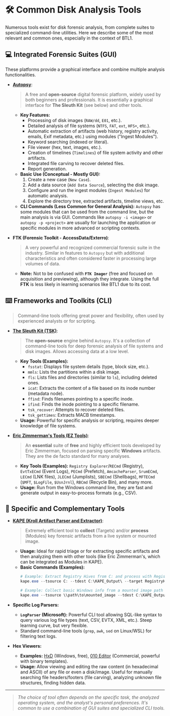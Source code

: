 # 🛠️ Common Disk Analysis Tools

Numerous tools exist for disk forensic analysis, from complete suites to specialized command-line utilities. Here we describe some of the most relevant and common ones, especially in the context of BTL1.

## 💻 Integrated Forensic Suites (GUI)

These platforms provide a graphical interface and combine multiple analysis functionalities.

* **[Autopsy](https://www.sleuthkit.org/autopsy/)**:
    > A free and **open-source** digital forensic platform, widely used by both beginners and professionals. It is essentially a graphical interface for **The Sleuth Kit** (see below) and other tools.
    * **Key Features:**
        * Processing of disk images (`RAW/dd`, `E01`, etc.).
        * Detailed analysis of file systems (`NTFS`, `FAT`, `ext`, `HFS+`, etc.).
        * Automatic extraction of artifacts (web history, registry activity, emails, Exif metadata, etc.) using modules ("Ingest Modules").
        * Keyword searching (indexed or literal).
        * File viewer (hex, text, images, etc.).
        * Creation of timelines (`Timelines`) of file system activity and other artifacts.
        * Integrated file carving to recover deleted files.
        * Report generation.
    * **Basic Use (Conceptual - Mostly GUI):**
        1. Create a new case (`New Case`).
        2. Add a data source (`Add Data Source`), selecting the disk image.
        3. Configure and run the ingest modules (`Ingest Modules`) for automatic analysis.
        4. Explore the directory tree, extracted artifacts, timeline views, etc.
    * **CLI Commands (Less Common for General Analysis):** `Autopsy` has some modules that can be used from the command line, but the main analysis is via GUI. Commands like `autopsy -i <image>` or `autopsy -p <project>` are usually for launching the application or specific modules in more advanced or scripting contexts.

* **FTK (Forensic Toolkit - AccessData/Exterro)**:
    > A very powerful and recognized commercial forensic suite in the industry. Similar in features to `Autopsy` but with additional characteristics and often considered faster in processing large volumes of data.
    * **Note:** Not to be confused with **`FTK Imager`** (free and focused on acquisition and previewing), although they integrate. Using the full **FTK** is less likely in learning scenarios like BTL1 due to its cost.

## ⌨️ Frameworks and Toolkits (CLI)

> Command-line tools offering great power and flexibility, often used by experienced analysts or for scripting.

* **[The Sleuth Kit (TSK)](https://www.sleuthkit.org/)**:
    > The **open-source** engine behind `Autopsy`. It's a collection of command-line tools for deep forensic analysis of file systems and disk images. Allows accessing data at a low level.
    * **Key Tools (Examples):**
        * `fsstat`: Displays file system details (type, block size, etc.).
        * `mmls`: Lists the partitions within a disk image.
        * `fls`: Lists files and directories (similar to `ls`), including deleted ones.
        * `icat`: Extracts the content of a file based on its inode number (metadata node).
        * `ffind`: Finds filenames pointing to a specific inode.
        * `ifind`: Finds the inode pointing to a specific filename.
        * `tsk_recover`: Attempts to recover deleted files.
        * `tsk_gettimes`: Extracts MACB timestamps.
    * **Usage:** Powerful for specific analysis or scripting, requires deeper knowledge of file systems.

* **[Eric Zimmerman's Tools (EZ Tools)](https://ericzimmerman.github.io/)**:
    > An **essential** suite of **free** and highly efficient tools developed by Eric Zimmerman, focused on parsing specific **Windows** artifacts. They are the de facto standard for many analyses.
    * **Key Tools (Examples):** `Registry Explorer`/`RECmd` (Registry), `EvtTxECmd` (Event Logs), `PECmd` (Prefetch), `AmcacheParser`, `SrumECmd`, `LECmd` (LNK files), `JLECmd` (Jumplists), `SBECmd` (Shellbags), `MFTECmd` (`$MFT`, `$LogFile`, `$UsnJrnl`), `RBCmd` (Recycle Bin), and many more.
    * **Usage:** Run from the Windows command line, they are fast and generate output in easy-to-process formats (e.g., CSV).

## 🔧 Specific and Complementary Tools

* **[KAPE (Kroll Artifact Parser and Extractor)](https://www.kroll.com/en/services/cyber-risk/kape)**:
    > Extremely efficient tool to **collect** (Targets) and/or **process** (Modules) key forensic artifacts from a live system or mounted image.
    * **Usage:** Ideal for rapid triage or for extracting specific artifacts and then analyzing them with other tools (like Eric Zimmerman's, which can be integrated as Modules in KAPE).
    * **Basic Commands (Examples):**
      ```powershell
      # Example: Extract Registry Hives from C: and process with Registry Explorer
      kape.exe --tsource C: --tdest C:\KAPE_Output\ --target RegistryHives --module RegistryExplorer
      ```
      ```powershell
      # Example: Collect basic Windows info from a mounted image path
      kape.exe --tsource \\path\to\mounted_image --tdest C:\KAPE_Output\ --target Windows_Basic_Info 
      ```

* **Specific Log Parsers:**
    * **`LogParser` (Microsoft):** Powerful CLI tool allowing SQL-like syntax to query various log file types (text, CSV, EVTX, XML, etc.). Steep learning curve, but very flexible.
    * Standard command-line tools (`grep`, `awk`, `sed` on Linux/WSL) for filtering text logs.

* **Hex Viewers:**
    * **Examples:** [HxD](https://mh-nexus.de/en/hxd/) (Windows, free), [010 Editor](https://www.sweetscape.com/010editor/) (Commercial, powerful with binary templates).
    * **Usage:** Allow viewing and editing the raw content (in hexadecimal and ASCII) of any file or even a disk/image. Useful for manually searching file headers/footers (file carving), analyzing unknown file structures, finding hidden data.

---

> _The choice of tool often depends on the specific task, the analyzed operating system, and the analyst's personal preferences. It's common to use a combination of GUI suites and specialized CLI tools._